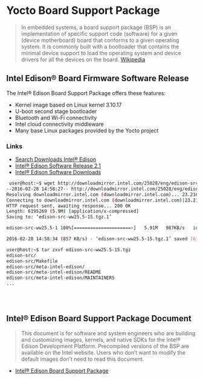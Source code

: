 # Yocto Board Support Package

> In embedded systems, a board support package (BSP) is an implementation of specific support code (software) for a given (device motherboard) board that conforms to a given operating system. It is commonly built with a bootloader that contains the minimal device support to load the operating system and device drivers for all the devices on the board. [Wikipedia](https://en.wikipedia.org/wiki/Board_support_package)

## Intel Edison® Board Firmware Software Release

The Intel® Edison Board Support Package offers these features:

- Kernel image based on Linux kernel 3.10.17
- U-boot second stage bootloader
- Bluetooth and Wi-Fi connectivity
- Intel cloud connectivity middleware
- Many base Linux packages provided by the Yocto project

### Links

- [Search Downloads Intel® Edison](https://downloadcenter.intel.com/search?keyword=edison)
- [Intel® Edison Software Release 2.1](https://downloadcenter.intel.com/download/24910/Intel-Edison-Software-Release-2-1)
- [Intel® Edison Software Downloads](https://software.intel.com/en-us/iot/hardware/edison/downloads)

```sh
 user@host:~$ wget http://downloadmirror.intel.com/25028/eng/edison-src-ww25.5-15.tgz
--2016-02-28 14:58:27-- http://downloadmirror.intel.com/25028/eng/edison-src-ww25.5-15.tgz
Resolving downloadmirror.intel.com (downloadmirror.intel.com)... 23.216.208.166
Connecting to downloadmirror.intel.com (downloadmirror.intel.com)|23.216.208.166|:80... connected.
HTTP request sent, awaiting response... 200 OK
Length: 6195269 (5.9M) [application/x-compressed]
Saving to: ‘edison-src-ww25.5-15.tgz.1’

edison-src-ww25.5-1 100%[=====================>]   5.91M   987KB/s   in 7.1s   

2016-02-28 14:58:34 (857 KB/s) - ‘edison-src-ww25.5-15.tgz.1’ saved [6195269/6195269]

user@host:~$ tar zxvf edison-src-ww25.5-15.tgz 
edison-src/
edison-src/Makefile
edison-src/meta-intel-edison/
edison-src/meta-intel-edison/README
edison-src/meta-intel-edison/MAINTAINERS
...


 
```

## Intel® Edison Board Support Package Document

> This document is for software and system engineers who are building and customizing images, kernels, and native SDKs for the Intel® Edison Development Platform. Precompiled versions of the BSP are available on the Intel
website. Users who don’t want to modify the default images don’t need to read this document.

- [Intel® Edison Board Support Package](http://download.intel.com/support/edison/sb/edisonbsp_ug_331188005.pdf)
